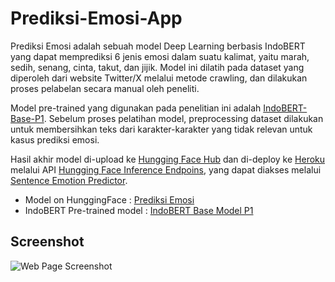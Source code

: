 # Prediksi-Emosi-App

Prediksi Emosi adalah sebuah model Deep Learning berbasis IndoBERT yang dapat memprediksi 6 jenis emosi dalam suatu kalimat, yaitu marah, sedih, senang, cinta, takut, dan jijik. Model ini dilatih pada dataset yang diperoleh dari website Twitter/X  melalui metode crawling, dan dilakukan proses pelabelan secara manual oleh peneliti. 

Model pre-trained yang digunakan pada penelitian ini adalah [IndoBERT-Base-P1](https://huggingface.co/indobenchmark/indobert-base-p1 ). Sebelum proses pelatihan model, preprocessing dataset dilakukan untuk membersihkan teks dari karakter-karakter yang tidak relevan untuk kasus prediksi emosi.

Hasil akhir model di-upload ke [Hungging Face Hub](https://huggingface.co/docs/hub/en/index) dan di-deploy ke [Heroku](https://www.heroku.com/ ) melalui API [Hungging Face Inference Endpoins](https://huggingface.co/inference-endpoints/dedicated), yang dapat diakses melalui [Sentence Emotion Predictor](https://emotion-predictor-app.herokuapp.com/).

- Model on HunggingFace : [Prediksi Emosi](https://huggingface.co/azizp128/prediksi-emosi-indobert)
- IndoBERT Pre-trained model : [IndoBERT Base Model P1](https://huggingface.co/indobenchmark/indobert-base-p1)

## Screenshot
![Web Page Screenshot](assets/screenshot.png)
